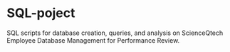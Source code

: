 # SQL-poject
SQL scripts for database creation, queries, and analysis on  ScienceQtech Employee Database Management for Performance Review.
